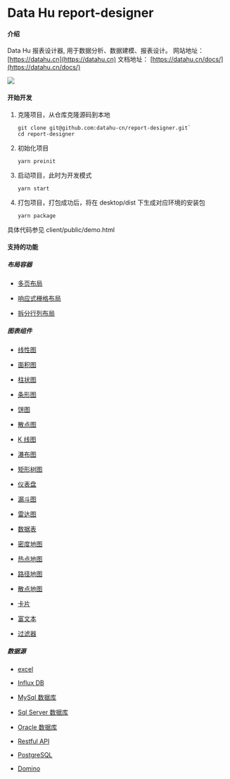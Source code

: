 # Data Hu report-designer

#### 介绍

Data Hu 报表设计器, 用于数据分析、数据建模、报表设计。
网站地址： [https://datahu.cn](https://datahu.cn)
文档地址： [https://datahu.cn/docs/](https://datahu.cn/docs/)

![](/datahu.gif)

#### 开始开发

1. 克隆项目，从仓库克隆源码到本地

   ```
   git clone git@github.com:datahu-cn/report-designer.git`
   cd report-designer
   ```

2. 初始化项目

   ```
   yarn preinit
   ```

3. 启动项目，此时为开发模式

   ```
   yarn start
   ```

4. 打包项目，打包成功后，将在 desktop/dist 下生成对应环境的安装包

   ```
   yarn package
   ```

具体代码参见 client/public/demo.html

#### 支持的功能

##### 布局容器

- [多页布局](https://datahu.cn/docs/chart/page-layout.html)

- [响应式栅格布局](https://datahu.cn/docs/chart/grid-layout.html)

- [拆分行列布局](https://datahu.cn/docs/chart/split-layout.html)

##### 图表组件

- [线性图](https://datahu.cn/docs/chart/line-chart.html)

- [面积图](https://datahu.cn/docs/chart/area-chart.html)

- [柱状图](https://datahu.cn/docs/chart/bar-chart.html)

- [条形图](https://datahu.cn/docs/chart/bar-horizontal-chart.html)

- [饼图](https://datahu.cn/docs/chart/pie-chart.html)

- [散点图](https://datahu.cn/docs/chart/scatter-chart.html)

- [K 线图](https://datahu.cn/docs/chart/candlestick-chart.html)

- [瀑布图](https://datahu.cn/docs/chart/waterfall-chart.html)

- [矩形树图](https://datahu.cn/docs/chart/treemap-chart.html)

- [仪表盘](https://datahu.cn/docs/chart/gauge-chart.html)

- [漏斗图](https://datahu.cn/docs/chart/funnel-chart.html)

- [雷达图](https://datahu.cn/docs/chart/radar-chart.html)

- [数据表](https://datahu.cn/docs/chart/data-table.html)

- [密度地图](https://datahu.cn/docs/chart/density-map-chart.html)

- [热点地图](https://datahu.cn/docs/chart/heat-amap-chart.html)

- [路径地图](https://datahu.cn/docs/chart/lines-amap-chart.html)

- [散点地图](https://datahu.cn/docs/chart/scatter-amap-chart.html)

- [卡片](https://datahu.cn/docs/chart/card.html)

- [富文本](https://datahu.cn/docs/chart/rich-text.html)

- [过滤器](https://datahu.cn/docs/chart/simple-slicer.html)

##### 数据源

- [excel](https://datahu.cn/docs/datasource/excel.html)

- [Influx DB](https://datahu.cn/docs/datasource/influx.html)

- [MySql 数据库](https://datahu.cn/docs/datasource/mysql.html)

- [Sql Server 数据库](https://datahu.cn/docs/datasource/sqlserver.html)

- [Oracle 数据库](https://datahu.cn/docs/datasource/oracle.html)

- [Restful API](https://datahu.cn/docs/datasource/restful.html)

- [PostgreSQL](https://datahu.cn/docs/datasource/postgresql.html)

- [Domino](https://datahu.cn/docs/datasource/domino.html)

